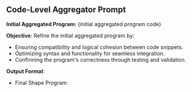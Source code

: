 ## Code-Level Aggregator Prompt

**Initial Aggregated Program:** {initial aggregated program code}

**Objective**: Refine the initial aggregated program by:
- Ensuring compatibility and logical cohesion between code snippets.
- Optimizing syntax and functionality for seamless integration.
- Confirming the program's correctness through testing and validation.

**Output Format**:
- Final Shape Program: <final program code>

